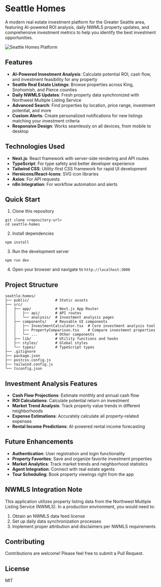 # Seattle Homes

A modern real estate investment platform for the Greater Seattle area, featuring AI-powered ROI analysis, daily NWMLS property updates, and comprehensive investment metrics to help you identify the best investment opportunities.

![Seattle Homes Platform](https://placekitten.com/1200/600)

## Features

- **AI-Powered Investment Analysis**: Calculate potential ROI, cash flow, and investment feasibility for any property
- **Seattle Real Estate Listings**: Browse properties across King, Snohomish, and Pierce counties
- **Daily NWMLS Updates**: Fresh property data synchronized with Northwest Multiple Listing Service
- **Advanced Search**: Find properties by location, price range, investment potential, and more
- **Custom Alerts**: Create personalized notifications for new listings matching your investment criteria
- **Responsive Design**: Works seamlessly on all devices, from mobile to desktop

## Technologies Used

- **Next.js**: React framework with server-side rendering and API routes
- **TypeScript**: For type safety and better developer experience
- **Tailwind CSS**: Utility-first CSS framework for rapid UI development
- **Heroicons/React-Icons**: SVG icon libraries
- **Axios**: For API requests
- **n8n Integration**: For workflow automation and alerts

## Quick Start

1. Clone this repository
```
git clone <repository-url>
cd seattle-homes
```

2. Install dependencies
```
npm install
```

3. Run the development server
```
npm run dev
```

4. Open your browser and navigate to `http://localhost:3000`

## Project Structure

```
seattle-homes/
├── public/            # Static assets
├── src/
│   ├── app/           # Next.js App Router
│   │   ├── api/       # API routes
│   │   └── analysis/  # Investment analysis pages
│   ├── components/    # Reusable UI components
│   │   ├── InvestmentCalculator.tsx  # Core investment analysis tool
│   │   ├── PropertyComparison.tsx    # Compare investment properties
│   │   └── ...        # Other components
│   ├── lib/           # Utility functions and hooks
│   ├── styles/        # Global styles
│   └── types/         # TypeScript types
├── .gitignore
├── package.json
├── postcss.config.js
├── tailwind.config.js
└── tsconfig.json
```

## Investment Analysis Features

- **Cash Flow Projections**: Estimate monthly and annual cash flow
- **ROI Calculations**: Calculate potential return on investment
- **Market Trend Analysis**: Track property value trends in different neighborhoods
- **Expense Estimations**: Accurately calculate all property-related expenses
- **Rental Income Predictions**: AI-powered rental income forecasting

## Future Enhancements

- **Authentication**: User registration and login functionality
- **Property Favorites**: Save and organize favorite investment properties
- **Market Analytics**: Track market trends and neighborhood statistics
- **Agent Integration**: Connect with real estate agents
- **Tour Scheduling**: Book property viewings right from the app

## NWMLS Integration Note

This application utilizes property listing data from the Northwest Multiple Listing Service (NWMLS). In a production environment, you would need to:

1. Obtain an NWMLS data feed license
2. Set up daily data synchronization processes
3. Implement proper attribution and disclaimers per NWMLS requirements

## Contributing

Contributions are welcome! Please feel free to submit a Pull Request.

## License

MIT 